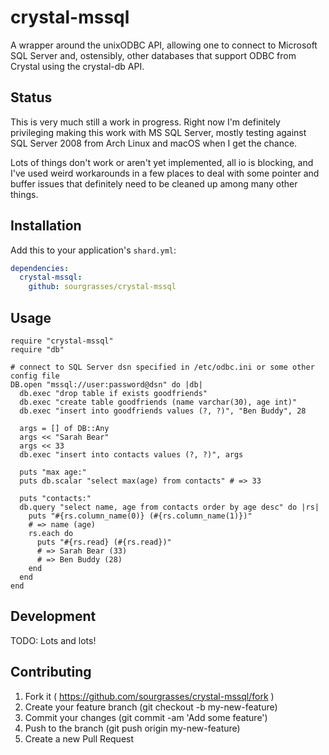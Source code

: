 # crystal-mssql

A wrapper around the unixODBC API, allowing one to connect to Microsoft SQL Server and, ostensibly, other databases that support ODBC from Crystal using the crystal-db API.

## Status

This is very much still a work in progress. Right now I'm definitely privileging making this work with MS SQL Server, mostly testing against SQL Server 2008 from Arch Linux and macOS when I get the chance.

Lots of things don't work or aren't yet implemented, all io is blocking, and I've used weird workarounds in a few places to deal with some pointer and buffer issues that definitely need to be cleaned up among many other things.

## Installation

Add this to your application's `shard.yml`:

```yaml
dependencies:
  crystal-mssql:
    github: sourgrasses/crystal-mssql
```

## Usage

```crystal
require "crystal-mssql"
require "db"

# connect to SQL Server dsn specified in /etc/odbc.ini or some other config file
DB.open "mssql://user:password@dsn" do |db|
  db.exec "drop table if exists goodfriends"
  db.exec "create table goodfriends (name varchar(30), age int)"
  db.exec "insert into goodfriends values (?, ?)", "Ben Buddy", 28

  args = [] of DB::Any
  args << "Sarah Bear"
  args << 33
  db.exec "insert into contacts values (?, ?)", args

  puts "max age:"
  puts db.scalar "select max(age) from contacts" # => 33

  puts "contacts:"
  db.query "select name, age from contacts order by age desc" do |rs|
    puts "#{rs.column_name(0)} (#{rs.column_name(1)})"
    # => name (age)
    rs.each do
      puts "#{rs.read} (#{rs.read})"
      # => Sarah Bear (33)
      # => Ben Buddy (28)
    end
  end
end
```

## Development

TODO: Lots and lots!

## Contributing

1. Fork it ( https://github.com/sourgrasses/crystal-mssql/fork )
2. Create your feature branch (git checkout -b my-new-feature)
3. Commit your changes (git commit -am 'Add some feature')
4. Push to the branch (git push origin my-new-feature)
5. Create a new Pull Request

